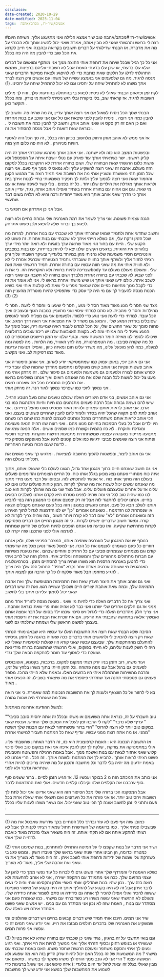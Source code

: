 ```yaml
---
cssclasse: 
date-created: 2020-10-29
date-modified: 2023-11-04
tags:  אנשים/שיר-רז, מכתב/אהבה
---
```


#אנשים/שיר-רז #מכתב/אהבה
טוב שיר אמצא הלילה ואני מתגעגע אליך. השיחה היום רצה לי בראש והרגשתי שאני לא מבין אותה, אמרת שאני יכול להשיג אותך ולא הבנתי על מה את מדברת. אז הבנתי שדילגתי על דברים חשובים בקריאה ובהבנה ואני חייב לקרוא את הכל שוב כדי להבין מה היה פה בכלל.

אני כל כך רגיל שבכל שיחה את דוחפת אותי החוצה ממך אני מותקף ומואשם על דברים שלא עלו בדעתי, או שכן עלו בדעתי האמת אבל לא חשבתי עליהם ברצינות, שממש התרגלתי לדלג על חלקים שאת כותבת כדי לא להיפגע ולצאת ממיקוד הדברים שאני מנסה להגיד. מה גם שלפעמים אני באמצע עשייה של משהו עם אנשים ורק רוצה לברר אתך משהו לא להתחיל שיחה על יחסינו וגם לא יכול להתחיל שיחה על יחסינו. (1)

לקח זמן ופתאום הבנתי שאולי לא ניסית לפגוע בי בהתחלה בהודעות שלך,  והיו  לך מילים חשובות להגיד.
אז קראתי שוב, בלי ביקורת ובלי רגש ניסיתי לראות מי צודק.  ומה בכלל תוקשר כאן .

הבנתי שסך הכל ניסית לשאול אם אני רוצה אותך עדיין ,זה מה שהיה פה.  וחשוב לך להבין כמה אני רוצה . וניסית להבין לפני שיצאת אם טל אם אני שוכב עם בנות אחרות ואם כן האם זה רק סקס או שאני אוהב אותן. וחשוב לך להבין כמה את חשובה לי .
וכנראה שאת דואגת לי אבל מנסה להסתיר את זה.

אז אני ממש לא אוהב אותן ורחוק מלחשוב בכיוון הזה בכלל , זה סך הכל היה לאסוף חוויות מניויורק . לא היה פה כלום חוץ מזה.

ובפשטות המצב הוא כזה ולא ישתנה . אני אוהב אותך מהרגע שהכרתי אותך זה היה קליק ראשוני. ישר כשראיתי אותך עוד פארק עם נטלי יושבת איתה על הספספל ולא עושות כלום הרגשתי שאת הבחורה שלי. ושום בחורה אחרת לא התקרבה בכלל למקום הזה מעולם. אהבה זה שאני רוצה להשקיע עליך ולא נמאס לי ממך אף פעם. אני רוצה שכל הזמן תהי מאושרת ומעניין אותי מה את חושבת ואני תמיד רוצה עוד מהגוש הקטן והחמוד שאת ואני רוצה לסמוך עליך ולתת לך תפקיד משמעותי בחיי לבנות איתך בית ולראות אותך מגדלת את הילדים שלנו יחד .  כל זה בפנים .  בלי קשר לאיפה שאת או עם מי שאת.
וגם אם אהיה עם בחורה אחרת בעתיד ואפילו אוהב אותה, נגיד, עדיין אוהב אותך כי הדרך שאני אוהב אותך היא מאוד ייחודית ורכה והיא לא תלויה בשום דבר שתעשי.

אבל אני כן אתרחק אם תפגעי בי.

הגנה עצמית פשוטה. אני צריך לשמר את רמת האנרגיה שלי גבוהה בחיים ולא רוצה לפגוע בך וברור שלא להפגע ולכן פשוט אתרחק.

וחשוב שתדעי אחת ולתמיד שמאז שהכרתי אותך לא שכבתי עם בנות אחרות, למרות מה שכל הזמן זרקת עלי, וגם כשלא הייתי איתך לא שכבתי עם בנות אחרות. זה פשוט לא הקטע שלי . היית עם בחור זוגי מאוד שרואה ערך בזוגיות ולא רואה יותר מידי ערך בלהרוס את הזוגיות. ברגעים הקשים שלנו יצא לי להיות בנדירות, עם בנות  במצבים אינטימיים חסרי משמעות שלא נהניתי מהן במיוחד בלעדייך ובעיקר חשבתי עליך ורק רציתי לחזור אליך ולשתף אותך בחוויה שעברתי .ותמיד הצטערתי שכרגיל אמרת לי לא ולא חווית איתי את מה שאני חווה עכשיו עם בחורה אחרת. תמיד הרגשתי שאת זאת שצריכה להיות בחוויה ולא האקראית הזו.  כי את הbody שלי . ומעולם מעולם מעולם עד לפני שבוע לא שכבתי עם בחורה אחרת מלבדך ושום בחורה לא חשבה גם שאני רוצה לשכב איתה. כולם ידעו שאני איתך או שיש מישהי אחרת בראש לי.
אני לא אומר את זה כדי לקבל ממך מחיאות כפיים אלה שמאוד מפריע לי שאת לא קולטת אותי ואני בשיא הכנות מנסה להעביר לך עם מי היה לך עסק כדי שתפסיקי להיות מוטרדת מהעניין הזה (2) (3)

מצד שני חסר לי מגע מאוד מאוד חסר לי מגע , חסר לי שיגעו בי וחסר לי לגעת . חסר לי מהילדות וחסר לי מהבית. לא סתם למדתי עיסוי ואני מתעניין במבנה הגוף ובעצבים ואיך הכל עובד. למדתי כדי לגעת ואני נוגע כדי ללמוד. ולפעמים אני גם מצליח לעזור לאנשים שסובלים בעזרת המגע שלי . והמגע גם משדר לי את המציאות אני רואה דרך המגע. אני פחות סומך על שאר החושים שלי, על הכל למדנו לעבוד ראיה שמיעה ריח, אבל סומך על המגע שיגיד לי מה אמיתי ומה לא. בקצות האצבעות שלנו יש ריכוז עצבים ברזולוציה שיכולה לספר לנו מאיזה חומר המשטח עשוי. ובגוף שלנו יש המון חיישנים שמספרים לנו כל מה שקורה סביבנו . מה הטמפרטורה, מה לחץ האוויר, מה הלחות . מה למטה ומה למעלה, כמה לחץ מופעל עלינו,  מה משדר עלינו חום ומאיזה כיוון , ואפילו תנועות עדינות מאוד כמו דפיקות לב. ואני מקשיב.

אני גם אוהב יופי, באופן עמוק כמו שמתמטיקאי יודע לאהוב. אני אוהב סימטריה אני אוהב פשטות ונקיות אני אוהב קווים מעוקלים ומתפעם מהדרך שהמוח שלנו עובד כדי לפרש אותם לצורה ולפעמים גם משמעות ולפעמים גם סיפור שלם . זה מרתק אותי מה מעט צל יכול לעשות לכל הבנה שלנו את מה שאנחנו רואים ואיך אנחנו משלימים בראש את החלקים החסרים מכל מה שאנחנו רואים .  
אני נמשך ליופי כמו שפרפר נמשך לאור הנר. זה מרתק אותי .

אני גם אוהב אנשים, בני אדם היצורים האלה שכולם טוענים שהם מעל הטבע הרגיל. שיש להם נשמה גבוהה אבל הרבה פעמים מתנהגים כמו חיות וחיות מתנהגות כמו בני אדם.
אני אוהב לראות אותם שמחים ולהיות האור שמסיט מעט מהצל בחייהם . אני אוהב לתת להם תקווה שהכל יהיה בסדר ולעזור להם להבין שהחיים פשוטים בעצם.
ואני הכי אוהב לראות אותם משתחררים מהכל ונותנים לעצמם להנות כמו שהם רצו כשהם היו ילדים אבל כל בעלי הסמכות בחייהם מנעו מהם . ואני רוצה שזו תהיה הנאה מעצימה ומגדלת וחוקרת . לא כזו בהמית וקושרת כמו שסמים עושים . אלה הנאה שמגיעה מתנועה מריקוד מאנרגיה עצומה שמשתחררת  מתנועות חדשות  וחוקרות ומדיבור חופשי ופתוח
אני רוצה שאנשים סביבי ירגישו כמו אלים קטנים לרגע אבל מאופקים מספיק כדי לדעת שעם הכוח מגיעה האחריות .  

אני גם אוהב ליצור, ובפשטות להפוך מחשבה למציאות . ומרגיש כך שאני מגשים את תכליתי בעולם הזה.  

אני גם חושב שאנחנו חיים בתוך מנגנון אחד גדול, הגענו לעולם בלי ששאלו אותנו, מתוך איזה כוח מסתורי ואנחנו נצא מכאן בגלל אותו כוח. כל החיים הצומחים והדוממים פועלים בעולם הזה מתוך אותו כוח . אי אפשר להתכחש לזה. ובסופו של דבר מעט מידי מתוך מה שאנחנו עושים יכול לשנות את מה שהולך לקרות .המון כוחות פועלים עלינו ואם לא עלינו אז על אחרים שבעצמם פועלים עלינו.  אבל מצד שני גם מה שהולך לקרות הוא טוב לנו כמו שהיה טוב לכל מי ומה שהיה לפנינו מטרתו היא לקדם אותנו לשלבים הבאים בחיינו.  אנחנו יכולים להתנגד לזה אבל זה רק יצמצם אותנו כי המנגנון הזה בנוי להביא אותנו לשלב הבא כל פעם.
אנחנו פוגשים במנגנון הזה בכל פעם שאנחנו מקבלים הצעה או שנפתחת לנו הזדמנות . כשאנחנו אומרים "כן" יש לנו הזדמנות לגדול לתוך האירוע הזה וכשאנחנו אומרים "לא" שום דבר לא קורה ויותר חשוב , מה שהיה צריך לקרות לא קורה.
ומאוד חשוב שדברים ימשיכו לקרות.. כי זה מנגנון החיים אם דברים מפסיקים לקרות מתרחשת שקיעה. ואז טביעה ואז אנחנו הופכים להיות העלים של הדשן שמתחת לאדמה אולי לפני שתכננו שזה יקרה לנו .

בנוסף יש את המנגנון של האנרגיה שמזינה אותנו, המצבר הפנימי שלנו,  ולאן אנחנו חוזרים כל פעם כשגמרנו לעצמנו את כל הכח. אני למשל מאוד נטען מכל מה שרשמתי קודם וגם מצמחים שצומחים סביבי עם כל החרקים והחיים שבהם . את נטענת משיחות עם חברות מחתולים מההורים שלך והמשפחה ומלריב איתי.
החלק הזה של לריב איתי כדי להטען באנרגיה הרסנית הוא משהו שהיה צריך להסתיים מזמן . בטרמינולוגיה האנרגטית מי ששותה אנרגיה מאדם אחר נקרא "ערפד"
החתול הזה שלך היה צריך להגיע מזזזזמן חבל מאוד שלקח לו כל כך הרבה זמן למצוא אותך .

ואני גם אוהב אותך את היצור העדין שאת ואת התמימות המטופשת שלך ואת אהבה התמימה שלך, וכמה שאת אוהבת יצורים חיים ושכולך עשוייה רגש. ואת זה שיש דברים שאני יכול לסמוך עליהם איתך בלי לחשוב

ואני צריך את *כל* הדברים האלה כדי להיות מי שאני . כשאת מנסה להוריד אחד מהם ממני אז גם חלקים אחרים שלי ישתנו ואני כבר לא אהיה אותו פרי שאת כנראה אוהבת .
אני צריך חלק מהדברים האלה כדי לגדול ויש סיכוי שכמו ילד בסופו של דבר אמצה אותם ואמשיך אלאה בתחושה שהבנתי את הרעיון.
אם את זוכרת את הבנת את זה ורשמת אותי בעצמך לפשוט הראשון שלי ושמחת שהלכתי גם לשני.

הסיבה שלא הבנתי שאת רוצה את התשובות האלו עד עכשיו היא שבאטימותי  הנחתי שאת רק רוצה להכאיב לי  ולהאשים אותי בדברים ככה שאהיה בהגנה כל הזמן .וניסיתי להתעלם מההתקפות שלך. שבעצם עכשיו שאני קורא היו שאלות לגיטימיות שאולי לא היה לי חשק לענות עליהם, לא הייתי בפוקוס, ואולי הרגשתי שהתשובה ברורה מידי ואת שואלת כדי לאסוף עוד חומר להתקפה הבאה שלך נגדי.

ועוד משהו, רוב הזמן בניו יורק רצתי ממקום למקום. ברכבות, בקטנוע, אוטובוסים לפעמים גם ברגל אבל עם מפה פתוחה .וכל הזמן הייתי בתוך משהו בלחץ של זמן.  והרבה מהשיחות שהתחלת איתי היו ברגעים האלו.  ובאמת שלא הייתי מרוכז. מספר פעמים גם פספסתי תחנה ועד שחזרתי פיספתי את מה שיצאתי בשבילו. זה הכעיס אותי מאוד .

בא לי לחזור על כל הווצאף ולענות לך את התשובות הנכונות למה שאמרת. כי אני רואה שכל מה שאמרתי היה שטות גמורה.

למשל ההודעה אחרונה מאתמול:

"טוב חשבתי על זה, כנראה אתה משועמם או משהו ובכלל זה אתה יחסית סובב סביבי"
" עדיף שלא נדבר"
"לקח לי הרבה זמן לעכל את המקום שלך החדש. ועכשיו שאני במקום טוב יותר לא רוצה להרוס"
"הרי ברור שכשתחזור לצאת עם הבנות שלך תשכח ממני. אז מה אתה רוצה ממני עכשיו. עדיף שאת כל המתנות תעביר למישהי אחרת"

אז התשובה הנכונה היא :
האמת קרפוצונית היא כזו,  זה הדבר האחרון שחשבתי עליו. אולי במתמטיקה את צודקת , שלקח לך זמן להבין איפה אני ואת במקום טוב ואולי סיכוי קלוש שאני אחזור לצאת עם בנות ואשכח ממך . אבל באמת הרגילה והפשוטה והטבעית פשוט רציתי לראות אותך . להביא לך את המתנות ולשמח אותך . זה הכל .
הרי אנחנו לא באמת יודעים מה יהיה בלי לדבר וכל מחשבה ותכנון על מה שיהיה צריכים להיות אחרי שנתראה ונדבר ולא לפני.  

אני כותב את המכתב הזה מ 2 בבוקר ועכשיו 12. אז הגיע הזמן לסיים .
ברור ששנינו סוף סוף ערבבנו את הקלפים שלנו וקיבלנו קלפים חדשים. אולי זאת ההזדמנות לדבר.

אבל המסקנה הכי ברורה שלי מכל הסיפור הזה היא שאני אדיוט ואני יכול לתת לך תשובות ויחס טוב יותר. אז אני פותח את כל הערוצים ואם תשאלי אותי שאלה אחת בכל פעם ותתני לי זמן  לחשוב אענה לך הכי טוב שאני יכול. אם נשאר משהו לענות עליו בכלל .  

---------------------------
(1) כמובן שזה אף פעם לא עזר ובדרך כלל הסתיים בכך שדרשת שאבטל את מה שבשבילו פניתי אליך . כמו בדוגמה של השרשרת חתול שמאוד רציתי לקנות לך אבל לא רציתי להתקע איתה אם לא תקחי אותה. זה היה משאיר אצלי מזכרת מאוד כואבת לדחייה שלך אותי.

(2) ושיר אני מדבר על בנות שקפצו לי על המיטה והתחילו להתחרמן, בנות שסימנו אותי כמטרה וכדומה, הן הבינו אחרי שניה שאני בראש שלך ואיבדו חשק .
וממש פגע בי כשזרקת עלי שמות של ידידות ודחפת אותי לשכב איתן . זה היה מאוד לא מעריך את מי שאני ואת אהבה שלי אליך, מאוד לא מעריך.

כשלא  האמנת לי והמרדף שלך אחרי פשוט גרם לי לברוח כל עוד נפשי ממך כדי להגן על עצמי מהזעם שלך. ככה אני מתמודד עם התקפה ישירה , אני לא אוהב להתעמת ולא רואה בזה ערך .
נכון שהיו בנות שהדליקו אותי באופי שלהן והקסימו אותי והיה לי נעים לדבר איתן אבל זה לא היה בקטע של להחליף אותך זה היה בקטע של מישהי מעניינת ששווה להכיר ואולי אפילו להכיר לך אותה גם כידידה או סתם לשמור אותה כידידה שלי. ומעולם לא הרגשתי שאני עושה משהו רע כשדיברתי עם מישהי . כמו שאמרת פעם אני מסתדר עם בנות , האמת שזה לא נכון אני מסתדר גם עם בנים . יש אנשים שאני פשוט מסתדר איתם ויש כאלה שלו.

 שיר אני תמים. חינכו אותי תמיד שיש דברים קבועים בחיים ויש דברים שחולפים ומי שמשקיע את האנרגיה שלו בדברים חולפים מבזבז את חייו.
ואני יודע שאני תמים זה כי עכשיו אני פחות תמים.

(3) וגם בואי תחשבי על זה בהגיון , נגיד שאני כן שכבתי עם בחורה שהיא לא את בטיול שעשיתי או בנופש רחוק ובסוף חזרתי אליך ואני ממשיך לחיות את חיי איתך. ואני רגוע ונעים לך איתי והסקס משתפר ומעולם הרגשת שחסר משהו. האם באמת שכבתי עם מישהי ? מה המשמעות של זה בכלל האם יכול להיות שרק הדיון בזה הוא מה שפוגע ולא המעשה עצמו ?  הרי אני לא גונב ממך הורס לך משהו משקר לך במשהו .
פתאום אני מבין שאולי בגלל זה יצאת לחול עד היום בלעדי :) איזה טיפש אני.
אני שואל ברצינות כדי לשמוע את המחשבות שלך בנושא אני יודע שיש לך מחשבות
